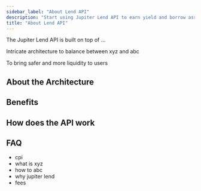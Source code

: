 ```yaml
---
sidebar_label: "About Lend API"
description: "Start using Jupiter Lend API to earn yield and borrow assets."
title: "About Lend API"
---
```


<head>
    <title>Lend API</title>
    <meta name="twitter:card" content="summary" />
</head>

The Jupiter Lend API is built on top of ...

Intricate architecture to balance between xyz and abc

To bring safer and more liquidity to users

## About the Architecture

## Benefits

## How does the API work

## FAQ
- cpi
- what is xyz
- how to abc
- why jupiter lend
- fees